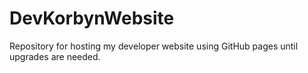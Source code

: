 # DevKorbynWebsite
Repository for hosting my developer website using GitHub pages until upgrades are needed.
